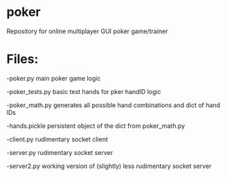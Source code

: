 # poker
Repository for online multiplayer GUI poker game/trainer

# Files:

-poker.py main poker game logic

-poker_tests.py basic test hands for pker handID logic

-poker_math.py generates all possible hand combinations and dict of hand IDs

-hands.pickle persistent object of the dict from poker_math.py

-client.py rudimentary socket client

-server.py rudimentary socket server

-server2.py working version of (slightly) less rudimentary socket server
